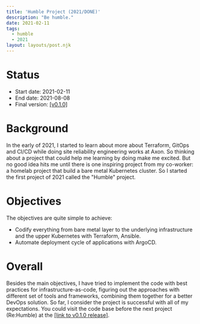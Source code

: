 ```yaml
---
title: 'Humble Project (2021/DONE)'
description: "Be humble."
date: 2021-02-11
tags:
  - humble
  - 2021
layout: layouts/post.njk
---
```

# Status
- Start date: 2021-02-11
- End date: 2021-08-08
- Final version: [[v0.1.0]]([https://github.com/locmai/humble/releases/tag/v0.1.0])
# Background
In the early of 2021, I started to learn about more about Terraform, GitOps and CI/CD while doing site reliability engineering works at Axon. So thinking about a project that could help me learning by doing make me excited. But no good idea hits me until there is one inspiring project from my co-worker: a homelab project that build a bare metal Kubernetes cluster. So I started the first project of 2021 called the "Humble" project.
# Objectives
The objectives are quite simple to achieve:
- Codify everything from bare metal layer to the underlying infrastructure and the upper Kubernetes with Terraform, Ansible.
- Automate deployment cycle of applications with ArgoCD.
# Overall
Besides the main objectives, I have tried to implement the code with best practices for infrastructure-as-code, figuring out the approaches with different set of tools and frameworks, combining them together for a better DevOps solution. So far, I consider the project is successful with all of my expectations.
You could visit the code base before the next project (Re:Humble) at the [[link to v0.1.0 release]]([https://github.com/locmai/humble/releases/tag/v0.1.0]).
